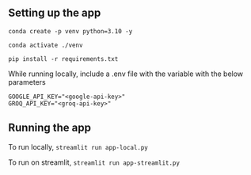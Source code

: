 ## Setting up the app
```conda create -p venv python=3.10 -y```

```conda activate ./venv```

```pip install -r requirements.txt```

While running locally, include a .env file with the variable with the below parameters
```
GOOGLE_API_KEY="<google-api-key>"
GROQ_API_KEY="<groq-api-key>" 
```

## Running the app

To run locally,
```streamlit run app-local.py```

To run on streamlit,
```streamlit run app-streamlit.py```